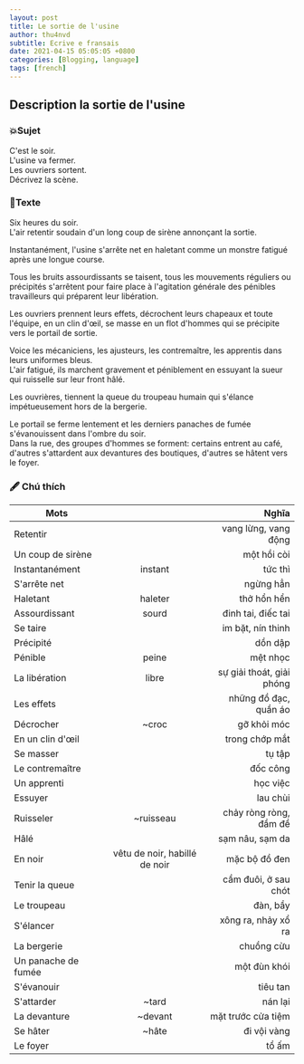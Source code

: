 ```yaml
---
layout: post
title: Le sortie de l'usine
author: thu4nvd
subtitle: Ecrive e fransais
date: 2021-04-15 05:05:05 +0800
categories: [Blogging, language]
tags: [french]
---
```


## Description la sortie de l'usine

### 💥Sujet

C'est le soir.  
L'usine va fermer.  
Les ouvriers sortent.  
Décrivez la scène. 

### 📝Texte

Six heures du soir.  
L'air retentir soudain d'un long coup de sirène annonçant la sortie.  

Instantanément, l'usine s'arrête net en haletant comme un monstre fatigué après une longue course.  

Tous les bruits assourdissants se taisent, tous les mouvements réguliers ou précipités s'arrêtent pour faire place à l'agitation générale des pénibles travailleurs qui préparent leur libération.  

Les ouvriers prennent leurs effets, décrochent leurs chapeaux et toute l'équipe, en un clin d'œil, se masse en un flot d'hommes qui se précipite vers le portail de sortie.  

Voice les mécaniciens, les ajusteurs, les contremaître, les apprentis dans leurs uniformes bleus.  
L'air fatigué, ils marchent gravement et péniblement en essuyant la sueur qui ruisselle sur leur front hâlé.  

Les ouvrières, tiennent la queue du troupeau humain qui s'élance impétueusement hors de la bergerie.  

Le portail se ferme lentement et les derniers panaches de fumée s'évanouissent dans l'ombre du soir.  
Dans la rue, des groupes d'hommes se forment: certains entrent au café, d'autres s'attardent aux devantures des boutiques, d'autres se hâtent vers le foyer.   


### 🖋 Chú thích

Mots          |            | Nghĩa  |
 ------------- |:-------------:| -----:|
Retentir	|| vang lừng, vang động
Un coup de sirène || một hồi còi
Instantanément	|instant| tức thì
S'arrête net	|| ngừng hẳn
Haletant	|haleter| thở hổn hển
Assourdissant	|sourd| đinh tai, điếc tai
Se taire	|| im bặt, nín thinh
Précipité	|| dồn dập
Pénible		|peine| mệt nhọc
La libération	| libre| sự giải thoát, giải phóng
Les effets	|| những đồ đạc, quần áo
Décrocher	|~croc| gỡ khỏi móc
En un clin d'œil|| trong chớp mắt
Se masser	|| tụ tập
Le contremaître || đốc công
Un apprenti	|| học việc
Essuyer		|| lau chùi
Ruisseler	|~ruisseau| chảy ròng ròng, đầm đề
Hâlé		|| sạm nâu, sạm da
En noir	| vêtu de noir, habillé de noir| mặc bộ đồ đen
Tenir la queue	|| cầm đuôi, ở sau chót
Le troupeau	|| đàn, bầy
S'élancer	|| xông ra, nhảy xổ ra
La bergerie	|| chuồng cừu
Un panache de fumée|| một đùn khói
S'évanouir	|| tiêu tan
S'attarder	|~tard| nán lại
La devanture	|~devant| mặt trước cửa tiệm
Se hâter	|~hâte| đi vội vàng
Le foyer	|| tổ ấm